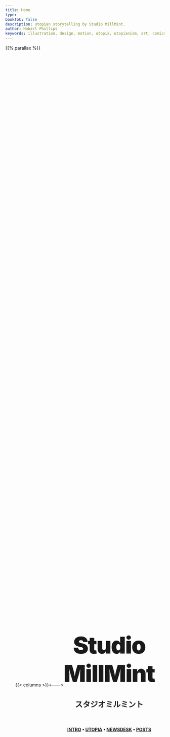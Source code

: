 ```yaml
---
title: Home
type:
bookToC: false
description: Utopian storytelling by Studio MillMint.
author: Hobart Phillips
keywords: illustration, design, motion, utopia, utopianism, art, comics, comic, hobart, phillips, vekllei, millmint
---
```


<style>
	body {
		width: 100%;
		height: 100%;
	}
	@media screen and (min-width: 60rem) {
	/* columns wrap fix */
		.markdown .book-columns>div {
			min-width: 450px;
		}
	}

	@media (max-width: 60rem) {
	  .desktop {
		display: none;
	  }
	}
	
	.book-footer{
		display: none;
	}
	/* hide header */
	strong {
		display: none;
	}
	button {
		display: none;
	}
	.book-menu {
		display: none;
	}
	.book-page {
		padding: 0;
	}
	.container {
	max-width: 100%;
	}
	.book-header {
		display: none;
	}
	.markdown a:visited {
		color: var(--body-font-color);
	}
	.markdown a {
		text-decoration: none;
		color: var(--body-font-color);
	}
	.markdown a:hover {
		text-decoration: none;
		opacity: .75;
	}
</style>

<div style="min-width: 100%;">
{{% parallax %}}
</div>

<div style="height: 100vh; display:flex;justify-content:center;align-items:center;"
<div style="max-width: 60rem; margin-left: auto; margin-right: auto;">
{{< columns >}} <!-- begin columns block -->
<img class="desktop" style="float: right; width: 80%; padding: 20px; text-align: center; margin: auto; margin-right: auto; background-color: var(--gray-100)" src="/images/mastheads/princess.png">

<---> <!-- magic separator, between columns -->
<div class="homepage" style="margin-top: 25%; margin-bottom: 25%;">
<h1 style="margin-left: auto; margin-right: auto; font-weight: 900; margin-top: 0; margin-bottom: 0; text-align: center; font-size: 55pt; letter-spacing: -2px;">Studio</h1>
<h1 style="margin-left: auto; margin-right: auto; font-weight: 900; margin-top: 0; text-align: center; margin-bottom: 10px; font-size: 55pt; letter-spacing: -2px;"> MillMint</h1>
<h1 style="font-weight: 800; text-align: center; font-weight: bolder; font-size: 18pt;">スタジオミルミント</h2>
<div style="display:table; margin:0 auto; padding: 10px;">
<span class="dot-pink"></span>
<span class="dot-orange"></span>
<span class="dot-yellow"></span>
<span class="dot-green"></span>
<span class="dot-blue"></span>
</div>
<h4 style="text-align: center;"><a href="/utopia/intro/">INTRO</a> • <a href="/utopia/vekllei">UTOPIA</a> • <a href="/newsdesk/about/">NEWSDESK</a> • <a href="/posts/">POSTS</a></h4>

</div>
</div>
{{< /columns >}}
</div>
